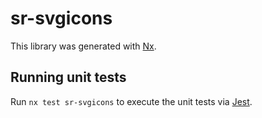 # sr-svgicons

This library was generated with [Nx](https://nx.dev).

## Running unit tests

Run `nx test sr-svgicons` to execute the unit tests via [Jest](https://jestjs.io).
